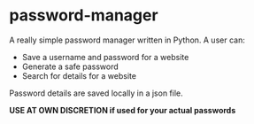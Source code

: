 # password-manager

A really simple password manager written in Python.
A user can:
  * Save a username and password for a website
  * Generate a safe password
  * Search for details for a website

Password details are saved locally in a json file. 

**USE AT OWN DISCRETION if used for your actual passwords**
